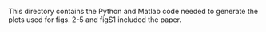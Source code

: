 This directory contains the Python and Matlab code needed to generate the plots used for figs. 2-5 and figS1 included the paper. 
